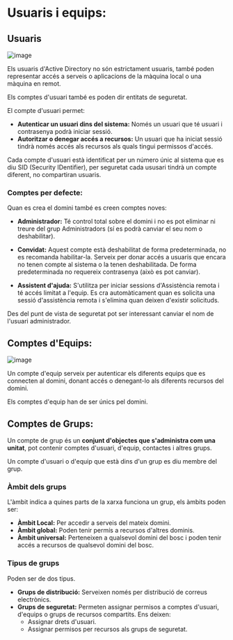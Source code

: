 # Usuaris i equips:

## Usuaris

![image](https://github.com/XaSaFa/MP04/assets/110727546/f275d779-ba4b-4441-8ab3-eeb8b78abe0f)

Els usuaris d'Active Directory no són estrictament usuaris, també poden representar accés a serveis o aplicacions de la màquina local o una màquina en remot.

Els comptes d'usuari també es poden dir entitats de seguretat.

El compte d'usuari permet:

- **Autenticar un usuari dins del sistema:** Només un usuari que té usuari i contrasenya podrà iniciar sessió.
- **Autoritzar o denegar accés a recursos:** Un usuari que ha iniciat sessió tindrà només accés als recursos als quals tingui permissos d'accés.

Cada compte d'usuari està identificat per un número únic al sistema que es diu SID (Security IDentifier), per seguretat cada ususari tindrà un compte diferent, no compartiran usuaris.

### Comptes per defecte:

Quan es crea el domini també es creen comptes noves:

- **Administrador:** Té control total sobre el domini i no es pot eliminar ni treure del grup Administradors (sí es podrà canviar el seu nom o deshabilitar).

- **Convidat:** Aquest compte està deshabilitat de forma predeterminada, no es recomanda habilitar-la. Serveix per donar accés a usuaris que encara no tenen compte al sistema o la tenen deshabilitada. De forma predeterminada no requereix contrasenya (això es pot canviar).
- **Assistent d'ajuda:** S'utilitza per iniciar sessions d'Assistència remota i té accés limitat a l'equip. Es cra automàticament quan es solicita una sessió d'assistència remota i s'elimina quan deixen d'existir solicituds.

Des del punt de vista de seguretat pot ser interessant canviar el nom de l'usuari administrador.

## Comptes d'Equips:

![image](https://github.com/XaSaFa/MP04/assets/110727546/253581ca-223d-4360-8851-e92ec8f20974)

Un compte d'equip serveix per autenticar els diferents equips que es connecten al domini, donant accés o denegant-lo als diferents recursos del domini.

Els comptes d'equip han de ser únics pel domini.

## Comptes de Grups:

Un compte de grup és un **conjunt d'objectes que s'administra com una unitat**, pot contenir comptes d'usuari, d'equip, contactes i altres grups.

Un compte d'usuari o d'equip que està dins d'un grup es diu membre del grup.

### Àmbit dels grups

L'àmbit indica a quines parts de la xarxa funciona un grup, els àmbits poden ser:

- **Àmbit Local:** Per accedir a serveis del mateix domini.
- **Àmbit global:** Poden tenir permís a recursos d'altres dominis.
- **Àmbit universal:** Perteneixen a qualsevol domini del bosc i poden tenir accés a recursos de qualsevol domini del bosc.

### Tipus de grups

Poden ser de dos tipus.

- **Grups de distribució:** Serveixen només per distribució de correus electrònics.
- **Grups de seguretat:** Permeten assignar permisos a comptes d'usuari, d'equips o grups de recursos compartits. Ens deixen:
  - Assignar drets d'usuari.
  - Assignar permisos per recursos als grups de seguretat.

 

